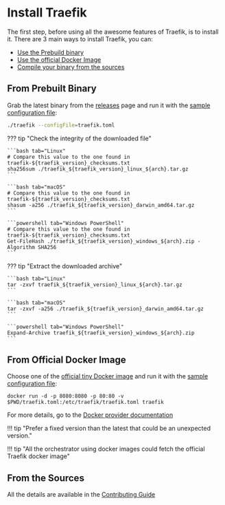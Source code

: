 # Install Traefik

The first step, before using all the awesome features of Traefik, is to install it.
There are 3 main ways to install Traefik, you can:

* [Use the Prebuild binary](./#from-prebuilt-binary)
* [Use the official Docker Image](./#from-official-docker-image)
* [Compile your binary from the sources](./#from-the-sources)

## From Prebuilt Binary

Grab the latest binary from the [releases](https://github.com/containous/traefik/releases) page and run it with the [sample configuration file](https://raw.githubusercontent.com/containous/traefik/master/traefik.sample.toml):

```bash
./traefik --configFile=traefik.toml
```

??? tip "Check the integrity of the downloaded file"

    ```bash tab="Linux"
    # Compare this value to the one found in traefik-${traefik_version}_checksums.txt
    sha256sum ./traefik_${traefik_version}_linux_${arch}.tar.gz
    ```

    ```bash tab="macOS"
    # Compare this value to the one found in traefik-${traefik_version}_checksums.txt
    shasum -a256 ./traefik_${traefik_version}_darwin_amd64.tar.gz
    ```

    ```powershell tab="Windows PowerShell"
    # Compare this value to the one found in traefik-${traefik_version}_checksums.txt
    Get-FileHash ./traefik_${traefik_version}_windows_${arch}.zip -Algorithm SHA256
    ```

??? tip "Extract the downloaded archive"

    ```bash tab="Linux"
    tar -zxvf traefik_${traefik_version}_linux_${arch}.tar.gz
    ```

    ```bash tab="macOS"
    tar -zxvf -a256 ./traefik_${traefik_version}_darwin_amd64.tar.gz
    ```

    ```powershell tab="Windows PowerShell"
    Expand-Archive traefik_${traefik_version}_windows_${arch}.zip
    ```

## From Official Docker Image

Choose one of the [official tiny Docker image](https://hub.docker.com/_/traefik) and run it with the [sample configuration file](https://raw.githubusercontent.com/containous/traefik/master/traefik.sample.toml):

```shell
docker run -d -p 8080:8080 -p 80:80 -v $PWD/traefik.toml:/etc/traefik/traefik.toml traefik
```

For more details, go to the [Docker provider documentation](../providers/docker.md)

!!! tip "Prefer a fixed version than the latest that could be an unexpected version."

!!! tip "All the orchestrator using docker images could fetch the official Traefik docker image"

## From the Sources

All the details are available in the [Contributing Guide](../contributing/building-testing.md)
